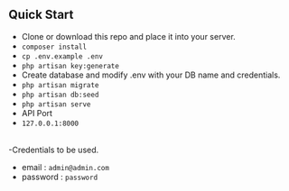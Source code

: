 ## Quick Start
- Clone or download this repo and place it into your server.
- `composer install `
- `cp .env.example .env `
- `php artisan key:generate`
- Create database and modify .env with your DB name and credentials.
- `php artisan migrate `
- `php artisan db:seed `
- `php artisan serve `
- API Port
- `127.0.0.1:8000`
<br/>
-Credentials to be used.

- email    : `admin@admin.com `
- password : `password `
<br/><br/>
